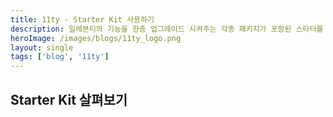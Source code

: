 ```yaml
---
title: 11ty - Starter Kit 사용하기
description: 일레븐티의 기능을 한층 업그레이드 시켜주는 각종 패키지가 포함된 스타터를 사용해 봅니다.
heroImage: /images/blogs/11ty_logo.png
layout: single
tags: ['blog', '11ty']
---
```


## Starter Kit 살펴보기

